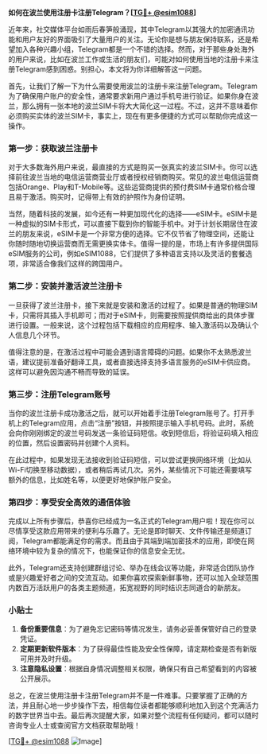 **如何在波兰使用注册卡注册Telegram？[[TG💪+ @esim1088](https://t.me/s/esim1088)]**

近年来，社交媒体平台如雨后春笋般涌现，其中Telegram以其强大的加密通讯功能和用户友好的界面吸引了大量用户的关注。无论你是想与朋友保持联系，还是希望加入各种兴趣小组，Telegram都是一个不错的选择。然而，对于那些身处海外的用户来说，比如在波兰工作或生活的朋友们，可能对如何使用当地的注册卡来注册Telegram感到困惑。别担心，本文将为你详细解答这一问题。

首先，让我们了解一下为什么需要使用波兰的注册卡来注册Telegram。Telegram为了确保用户账户的安全性，通常要求新用户通过手机号进行验证。如果你身在波兰，那么拥有一张本地的波兰SIM卡将大大简化这一过程。不过，这并不意味着你必须购买实体的波兰SIM卡，事实上，现在有更多便捷的方式可以帮助你完成这一操作。

### 第一步：获取波兰注册卡

对于大多数海外用户来说，最直接的方式是购买一张真实的波兰SIM卡。你可以选择前往波兰当地的电信运营商营业厅或者授权经销商购买。常见的波兰电信运营商包括Orange、Play和T-Mobile等。这些运营商提供的预付费SIM卡通常价格合理且易于激活。购买时，记得带上有效的护照作为身份证明。

当然，随着科技的发展，如今还有一种更加现代化的选择——eSIM卡。eSIM卡是一种虚拟的SIM卡形式，可以直接下载到你的智能手机中。对于计划长期居住在波兰的朋友来说，eSIM卡是一个非常方便的选择。它不仅节省了物理空间，还能让你随时随地切换运营商而无需更换实体卡。值得一提的是，市场上有许多提供国际eSIM服务的公司，例如eSIM1088，它们提供了多种语言支持以及灵活的套餐选项，非常适合像我们这样的跨国用户。

### 第二步：安装并激活波兰注册卡

一旦获得了波兰注册卡，接下来就是安装和激活的过程了。如果是普通的物理SIM卡，只需将其插入手机即可；而对于eSIM卡，则需要按照提供商给出的具体步骤进行设置。一般来说，这个过程包括下载相应的应用程序、输入激活码以及确认个人信息几个环节。

值得注意的是，在激活过程中可能会遇到语言障碍的问题。如果你不太熟悉波兰语，建议提前准备好翻译工具，或者直接选择支持多语言服务的eSIM卡供应商。这样可以避免因沟通不畅而导致的延误。

### 第三步：注册Telegram账号

当你的波兰注册卡成功激活之后，就可以开始着手注册Telegram账号了。打开手机上的Telegram应用，点击“注册”按钮，并按照提示输入手机号码。此时，系统会向你刚刚绑定的波兰号码发送一条验证码短信。收到短信后，将验证码填入相应的位置，然后设置密码并创建个人资料。

在此过程中，如果发现无法接收到验证码短信，可以尝试更换网络环境（比如从Wi-Fi切换至移动数据），或者稍后再试几次。另外，某些情况下可能还需要填写额外的信息，比如姓名等，以便更好地保护账户安全。

### 第四步：享受安全高效的通信体验

完成以上所有步骤后，恭喜你已经成为一名正式的Telegram用户啦！现在你可以尽情享受这款应用带来的便利与乐趣了。无论是即时聊天、文件传输还是频道订阅，Telegram都能满足你的需求。而且由于其端到端加密技术的应用，即使在网络环境中较为复杂的情况下，也能保证你的信息安全无忧。

此外，Telegram还支持创建群组讨论、举办在线会议等功能，非常适合团队协作或是兴趣爱好者之间的交流互动。如果你喜欢探索新鲜事物，还可以加入全球范围内数百万活跃用户的各类主题频道，拓宽视野的同时结识志同道合的新朋友。

### 小贴士

1. **备份重要信息**：为了避免忘记密码等情况发生，请务必妥善保管好自己的登录凭证。
2. **定期更新软件版本**：为了获得最佳性能及安全性保障，请定期检查是否有新版可用并及时升级。
3. **注意隐私设置**：根据自身情况调整相关权限，确保只有自己希望看到的内容被公开展示。

总之，在波兰使用注册卡注册Telegram并不是一件难事。只要掌握了正确的方法，并且耐心地一步步操作下去，相信每位读者都能够顺利地加入到这个充满活力的数字世界当中去。最后再次提醒大家，如果对整个流程有任何疑问，都可以随时咨询专业人士或查阅官方文档获取帮助哦！

[[TG💪+ @esim1088](https://t.me/s/esim1088) ![Image](https://i.postimg.cc/4NQfJmqS/Snipaste-2025-05-13-00-14-12.png)]